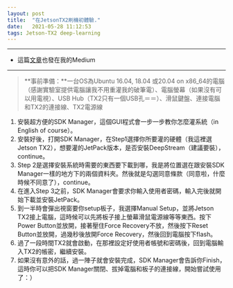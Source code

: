 ```yaml
---
layout: post  
title:  "在JetsonTX2刷機初體驗."  
date:   2021-05-28 11:12:53  
tags: Jetson-TX2 deep-learning
---  
```

- - -  
* 這篇[文章](https://alisachen1114.medium.com/%E5%9C%A8jetsontx2%E5%88%B7%E6%A9%9F%E5%88%9D%E9%AB%94%E9%A9%97-b058917b3a7e)也發在我的Medium  
- - -  
>**事前準備：**一台OS為Ubuntu 16.04, 18.04 或20.04 on x86_64的電腦（感謝實驗室提供電腦讓我不用重灌我的破筆電）、電腦螢幕（如果沒有可以用電視）、USB Hub（TX2只有一個USB孔＝＝）、滑鼠鍵盤、連接電腦和TX2的連接線、TX2電源線  

1. 安裝超方便的SDK Manager，這個GUI程式會一步一步教你怎麼灌系統（in English of course）。  
2. 安裝好後，打開SDK Manager，在Step1選擇你所要灌的硬體（我這裡選Jetson TX2），想要灌的JetPack版本，是否安裝DeepStream（建議要裝），continue。  
3. Step 2是選擇安裝系統時需要的東西要下載到哪，我是將位置選在跟安裝SDK Manager一樣的地方下的兩個資料夾。然後就是勾選同意條款（同意啦，什麼時候不同意了），continue。  
4. 在進入Step 3之前，SDK Manager會要求你輸入使用者密碼，輸入完後就開始下載並安裝JetPack。  
5. 到一半時會彈出視窗要你setup板子，我選擇Manual Setup，並將Jetson TX2接上電腦，這時候可以先將板子接上螢幕滑鼠電源線等等東西。按下Power Button並放開，接著壓住Force Recovery不放，然後按下Reset Button並放開，過幾秒後放開Force Recovery，然後回到電腦按下flash。  
6. 過了一段時間TX2就會啟動，在那裡設定好使用者帳號和密碼後，回到電腦輸入TX2的帳密，繼續安裝。  
7. 如果沒有意外的話，過一陣子就會安裝完成，SDK Manager會告訴你Finish，這時你可以把SDK Manager關閉、拔掉電腦和板子的連接線，開始嘗試使用了：）  
